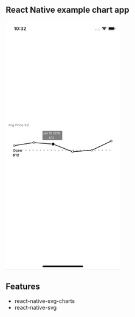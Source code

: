 ## React Native example chart app
<img src="https://github.com/hung-nb/react-native-svgcharts/blob/master/Simulator%20Screen%20Shot%20-%20iPhone%20X%20-%202019-03-05%20at%2022.32.20.png" width="300"/>

## Features
* react-native-svg-charts
* react-native-svg
